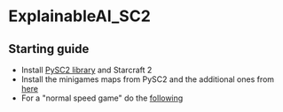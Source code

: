 # ExplainableAI_SC2
## Starting guide
* Install [PySC2 library](https://github.com/deepmind/pysc2) and Starcraft 2
* Install the minigames maps from PySC2 and the additional ones from [here](https://github.com/SoyGema/pySC2_minigames)
* For a "normal speed game" do the [following](https://github.com/deepmind/pysc2/issues/22#issuecomment-374532625)
